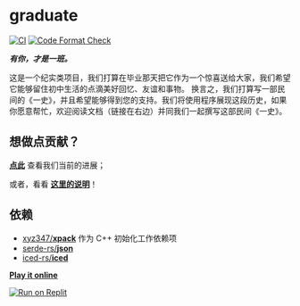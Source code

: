 # graduate

[![CI](https://github.com/Amazingkenneth/graduate/actions/workflows/ci.yml/badge.svg)](https://github.com/Amazingkenneth/graduate/actions/workflows/ci.yml)
[![Code Format Check](https://github.com/Amazingkenneth/graduate/actions/workflows/rustfmt.yml/badge.svg)](https://github.com/Amazingkenneth/graduate/actions/workflows/rustfmt.yml)

***有你，才是一班。***

这是一个纪实类项目，我们打算在毕业那天把它作为一个惊喜送给大家，我们希望它能够留住初中生活的点滴美好回忆、友谊和事物。
换言之，我们打算写一部民间的《一史》，并且希望能够得到您的支持。我们将使用程序展现这段历史，如果你愿意帮忙，欢迎阅读文档（链接在右边）并同我们一起撰写这部民间《一史》。
<!--## 怎么玩？
### 下载可执行文件
在 [GitHub Artifacts](https://github.com/Amazingkenneth/graduate/actions/workflows/ci.yml?query=is%3Asuccess) 上找到最新的一次 CI Action，点进去并划到页面最底端，会看到如下图所示的不同系统的可执行文件供下载。

<img width="922" alt="image" src="https://user-images.githubusercontent.com/81886982/198054083-87f62365-8e2d-4290-a809-9807e78974d5.png">

找到你自己的系统对应的程序下载即可（无需安装）。-->

## 想做点贡献？
**[点此](https://github.com/users/Amazingkenneth/projects/1)** 查看我们当前的进展；

或者，看看 **[这里的说明](https://github.com/Amazingkenneth/graduate/blob/main/CONTRIBUTING.md)**！

## 依赖
- [xyz347/**xpack**](https://github.com/xyz347/xpack) 作为 C++ 初始化工作依赖项
- [serde-rs/**json**](https://github.com/serde-rs/json)
- [iced-rs/**iced**](https://github.com/iced-rs/iced)

**[Play it online](https://replit.com/@Zykang/graduate#README.md)**

[![Run on Replit](https://replit.com/badge/github/Amazingkenneth/graduate)](https://replit.com/github/Amazingkenneth/graduate)
